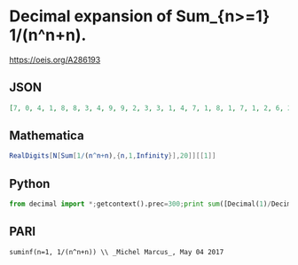 # Decimal expansion of Sum\_\{n\>\=1\} 1/\(n^n\+n\)\.
https://oeis.org/A286193
## JSON
```JSON
[7, 0, 4, 1, 8, 8, 3, 4, 9, 9, 2, 3, 3, 1, 4, 7, 1, 8, 1, 7, 1, 2, 6, 2, 0, 0, 0, 4, 4, 2, 2, 1, 8, 5, 7, 8, 0, 3, 0, 4, 1, 5, 8, 5, 3, 7, 7, 2, 9, 0, 9, 4, 4, 5, 0, 7, 4, 2, 2, 2, 3, 4, 0, 3, 8, 6, 1, 3, 9, 0, 6, 9, 3, 8, 2, 4, 0, 7, 7, 6, 1, 5, 5, 9, 0, 4, 5, 6, 8, 5, 6, 2, 3, 5, 3, 0, 5, 6]
```
## Mathematica
```Mathematica
RealDigits[N[Sum[1/(n^n+n),{n,1,Infinity}],20]][[1]]
```
## Python
```Python
from decimal import *;getcontext().prec=300;print sum([Decimal(1)/Decimal(n**n+n)for n in range(1,200)])
```
## PARI
```PARI
suminf(n=1, 1/(n^n+n)) \\ _Michel Marcus_, May 04 2017
```

